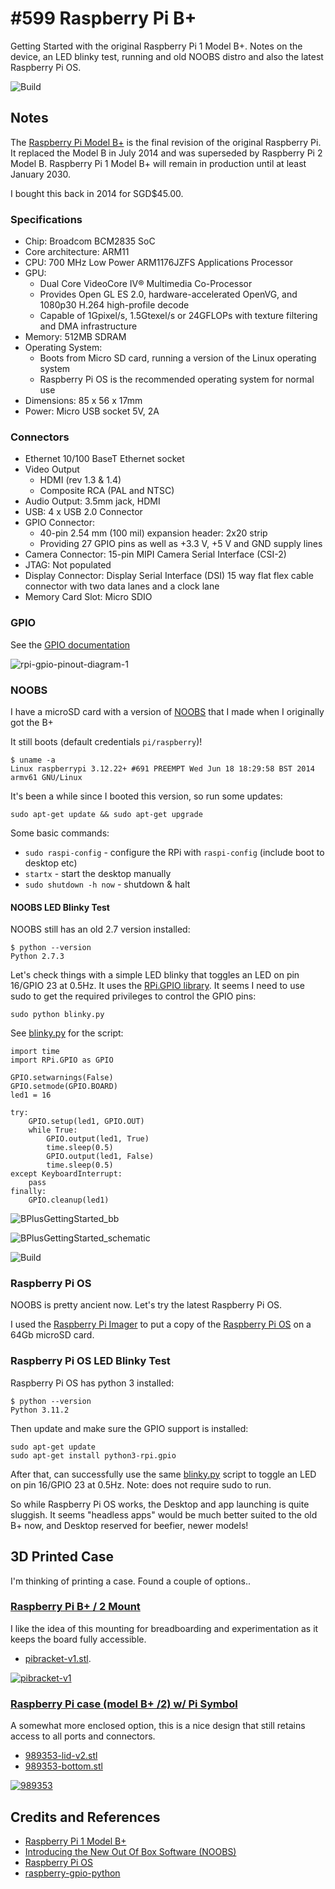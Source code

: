 # #599 Raspberry Pi B+

Getting Started with the original Raspberry Pi 1 Model B+.
Notes on the device, an LED blinky test, running and old NOOBS distro and also the latest Raspberry Pi OS.

![Build](./assets/BPlusGettingStarted_build.jpg?raw=true)

## Notes

The [Raspberry Pi Model B+](https://www.raspberrypi.com/products/raspberry-pi-1-model-b-plus/)
is the final revision of the original Raspberry Pi. It replaced the Model B in July 2014 and was superseded by Raspberry Pi 2 Model B.
Raspberry Pi 1 Model B+ will remain in production until at least January 2030.

I bought this back in 2014 for SGD$45.00.

### Specifications

* Chip: Broadcom BCM2835 SoC
* Core architecture: ARM11
* CPU: 700 MHz Low Power ARM1176JZFS Applications Processor
* GPU:
    * Dual Core VideoCore IV® Multimedia Co-Processor
    * Provides Open GL ES 2.0, hardware-accelerated OpenVG, and 1080p30 H.264 high-profile decode
    * Capable of 1Gpixel/s, 1.5Gtexel/s or 24GFLOPs with texture filtering and DMA infrastructure
* Memory: 512MB SDRAM
* Operating System:
    * Boots from Micro SD card, running a version of the Linux operating system
    * Raspberry Pi OS is the recommended operating system for normal use
* Dimensions: 85 x 56 x 17mm
* Power: Micro USB socket 5V, 2A

### Connectors

* Ethernet 10/100 BaseT Ethernet socket
* Video Output
    * HDMI (rev 1.3 & 1.4)
    * Composite RCA (PAL and NTSC)
* Audio Output: 3.5mm jack, HDMI
* USB: 4 x USB 2.0 Connector
* GPIO Connector:
    * 40-pin 2.54 mm (100 mil) expansion header: 2x20 strip
    * Providing 27 GPIO pins as well as +3.3 V, +5 V and GND supply lines
* Camera Connector: 15-pin MIPI Camera Serial Interface (CSI-2)
* JTAG: Not populated
* Display Connector: Display Serial Interface (DSI) 15 way flat flex cable connector with two data lanes and a clock lane
* Memory Card Slot: Micro SDIO

### GPIO

See the [GPIO documentation](https://www.raspberrypi.com/documentation/computers/raspberry-pi.html#gpio)

![rpi-gpio-pinout-diagram-1](./assets/rpi-gpio-pinout-diagram-1.png)

### NOOBS

I have a microSD card with a version of [NOOBS](https://www.raspberrypi.com/news/introducing-noobs/) that I made when I originally got the B+

It still boots (default credentials `pi/raspberry`)!

    $ uname -a
    Linux raspberrypi 3.12.22+ #691 PREEMPT Wed Jun 18 18:29:58 BST 2014 armv61 GNU/Linux

It's been a while since I booted this version, so run some updates:

    sudo apt-get update && sudo apt-get upgrade

Some basic commands:

* `sudo raspi-config` - configure the RPi with `raspi-config` (include boot to desktop etc)
* `startx` - start the desktop manually
* `sudo shutdown -h now` - shutdown & halt

#### NOOBS LED Blinky Test

NOOBS still has an old 2.7 version installed:

    $ python --version
    Python 2.7.3

Let's check things with a simple LED blinky that toggles an LED on pin 16/GPIO 23 at 0.5Hz.
It uses the [RPi.GPIO library](https://sourceforge.net/projects/raspberry-gpio-python/).
It seems I need to use sudo to get the required privileges to control the GPIO pins:

    sudo python blinky.py

See [blinky.py](./blinky.py) for the script:

    import time
    import RPi.GPIO as GPIO

    GPIO.setwarnings(False)
    GPIO.setmode(GPIO.BOARD)
    led1 = 16

    try:
        GPIO.setup(led1, GPIO.OUT)
        while True:
            GPIO.output(led1, True)
            time.sleep(0.5)
            GPIO.output(led1, False)
            time.sleep(0.5)
    except KeyboardInterrupt:
        pass
    finally:
        GPIO.cleanup(led1)

![BPlusGettingStarted_bb](./assets/BPlusGettingStarted_bb.jpg)

![BPlusGettingStarted_schematic](./assets/BPlusGettingStarted_schematic.jpg)

![Build](./assets/BPlusGettingStarted_build.jpg?raw=true)

### Raspberry Pi OS

NOOBS is pretty ancient now. Let's try the latest Raspberry Pi OS.

I used the [Raspberry Pi Imager](https://www.raspberrypi.com/software/)
to put a copy of the [Raspberry Pi OS](https://www.raspberrypi.com/documentation/computers/os.html) on a 64Gb microSD card.

### Raspberry Pi OS LED Blinky Test

Raspberry Pi OS has python 3 installed:

    $ python --version
    Python 3.11.2

Then update and make sure the GPIO support is installed:

    sudo apt-get update
    sudo apt-get install python3-rpi.gpio

After that, can successfully use the same [blinky.py](./blinky.py) script to toggle an LED on pin 16/GPIO 23 at 0.5Hz.
Note: does not require sudo to run.

So while Raspberry Pi OS works, the Desktop and app launching is quite sluggish.
It seems "headless apps" would be much better suited to the old B+ now, and Desktop reserved for beefier, newer models!

## 3D Printed Case

I'm thinking of printing a case. Found a couple of options..

### [Raspberry Pi B+ / 2 Mount](https://www.printables.com/model/157800-raspberry-pi-b-2-mount)

I like the idea of this mounting for breadboarding and experimentation as it keeps the board fully accessible.

* [pibracket-v1.stl](./assets/pibracket-v1.stl).

[![pibracket-v1](./assets/pibracket-v1.jpg)](https://www.printables.com/model/157800-raspberry-pi-b-2-mount)

### [Raspberry Pi case (model B+ /2) w/ Pi Symbol](https://www.thingiverse.com/thing:989353)

A somewhat more enclosed option, this is a nice design that still retains access to all ports and connectors.

* [989353-lid-v2.stl](./assets/989353-lid-v2.stl)
* [989353-bottom.stl](./assets/989353-bottom.stl)

[![989353](./assets/989353.jpg)](https://www.thingiverse.com/thing:989353)

## Credits and References

* [Raspberry Pi 1 Model B+](https://www.raspberrypi.com/products/raspberry-pi-1-model-b-plus/)
* [Introducing the New Out Of Box Software (NOOBS)](https://www.raspberrypi.com/news/introducing-noobs/)
* [Raspberry Pi OS](https://www.raspberrypi.com/documentation/computers/os.html)
* [raspberry-gpio-python](https://sourceforge.net/projects/raspberry-gpio-python/)
